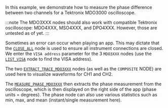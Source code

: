 In this example, we demonstrate how to measure the phase difference between two channels for a Tektronix MDO3000 oscilloscope. 

:::note
The MDO3XXX nodes should also work with compatible Tektronix oscilloscope: MDO4XXX, MSO4XXX, and DPO4XXX. However, those are untested as of yet.
:::

Sometimes an error can occur when playing an app. This may dictate that the [`CLOSE_ALL`](https://github.com/flojoy-ai/nodes/blob/develop/IO/INSTRUMENTS/QCODES/CLOSE_ALL/CLOSE_ALL.py) node is used to ensure all instrument connections are closed. We enter the `VISA address` parameter for the 3 `MDO3XXX` nodes (use the [`LIST_VISA`](https://github.com/flojoy-ai/nodes/blob/develop/IO/INSTRUMENTS/QCODES/LIST_VISA/LIST_VISA.py) node to find the VISA address).

The two [`EXTRACT_TRACE_MDO3XXX`](https://github.com/flojoy-ai/nodes/blob/develop/IO/INSTRUMENTS/OSCILLOSCOPES/TEKTRONIX/MDO3XXX/BASIC/EXTRACT_TRACE_MDO3XXX/EXTRACT_TRACE_MDO3XXX.py) nodes (as well as the `COMPOSITE` NODE) are used here to visualize waveforms for CH1 and CH2.  

The [`MEASURE_PHASE_MDO3XXX`](https://github.com/flojoy-ai/nodes/blob/develop/IO/INSTRUMENTS/OSCILLOSCOPES/TEKTRONIX/MDO3XXX/BASIC/MEASURE_PHASE_MDO3XXX/MEASURE_PHASE_MDO3XXX.py) then extracts the phase measurement from the oscilloscope, which is then displayed on the right side of the app (phase units = degrees). The phase node can also use various statistics such as min, max, and mean (instant/single measurement here).